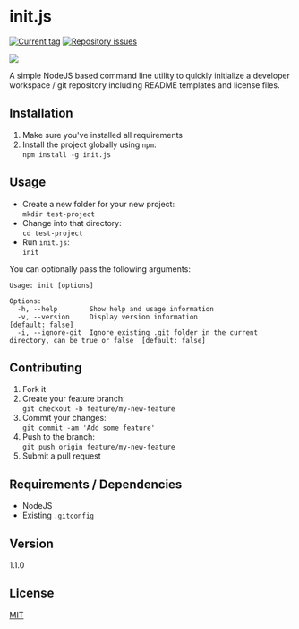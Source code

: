 # init.js

[![Current tag](http://img.shields.io/github/tag/[GitHubUsername]/init.js.svg)](https://github.com/frdmn/init.js/tags) [![Repository issues](http://issuestats.com/github/frdmn/init.js/badge/issue)](http://issuestats.com/github/frdmn/init.js)

![](http://i.imgur.com/HN4YlY9.gif)

A simple NodeJS based command line utility to quickly initialize a developer workspace / git repository including README templates and license files.

## Installation

1. Make sure you've installed all requirements
2. Install the project globally using `npm`:  
  `npm install -g init.js`

## Usage

* Create a new folder for your new project:  
  `mkdir test-project`  
* Change into that directory:  
  `cd test-project`  
* Run `init.js`:  
  `init`  

You can optionally pass the following arguments:

```
Usage: init [options]

Options:
  -h, --help        Show help and usage information
  -v, --version     Display version information                                                 [default: false]
  -i, --ignore-git  Ignore existing .git folder in the current directory, can be true or false  [default: false]
```

## Contributing

1. Fork it
2. Create your feature branch:  
  `git checkout -b feature/my-new-feature`
3. Commit your changes:  
  `git commit -am 'Add some feature'`
4. Push to the branch:  
  `git push origin feature/my-new-feature`
5. Submit a pull request

## Requirements / Dependencies

* NodeJS
* Existing `.gitconfig`

## Version

1.1.0

## License

[MIT](LICENSE)
